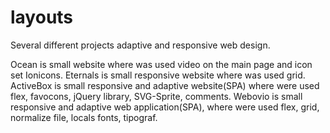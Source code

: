 # layouts
Several different projects adaptive and responsive web design.

Ocean is small website where was used video on the main page and icon set Ionicons.
Eternals is small responsive website where was used grid.
ActiveBox is small responsive and adaptive website(SPA) where were used flex, favocons, jQuery library, SVG-Sprite, comments.
Webovio is small responsive and adaptive web application(SPA), where were used flex, grid, normalize file, locals fonts, tipograf.
